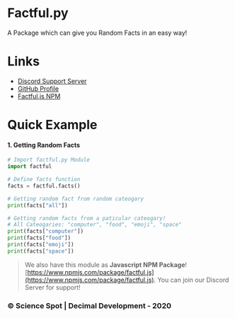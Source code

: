 # Factful.py

A Package which can give you Random Facts in an easy way!

# Links
- [Discord Support Server](https://discord.com/invite/FrduEZd)
- [GitHub Profile](https://github.com/Scientific-Guy)
- [Factful.js NPM](https://www.npmjs.com/package/factful.py.js)

# Quick Example

#### 1. Getting Random Facts

```py
# Import factful.py Module
import factful

# Define facts function
facts = factful.facts()

# Getting random fact from random cateogary
print(facts["all"])

# Getting random facts from a paticular cateogary!
# All Cateogaries: "computer", "food", "emoji", "space"
print(facts["computer"])
print(facts["food"])
print(facts["emoji"])
print(facts["space"])
```

> We also have this module as **Javascript NPM Package**! [https://www.npmjs.com/package/factful.js](https://www.npmjs.com/package/factful.js). You can join our Discord Server for support!

### © Science Spot | Decimal Development - 2020